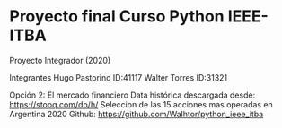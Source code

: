 # Proyecto final Curso Python IEEE-ITBA

Proyecto Integrador (2020)

Integrantes
Hugo Pastorino ID:41117
Walter Torres ID:31321

Opción 2: El mercado financiero
Data histórica descargada desde: https://stooq.com/db/h/
Seleccion de las 15 acciones mas operadas en Argentina 2020
Github: https://github.com/Walhtor/python_ieee_itba
